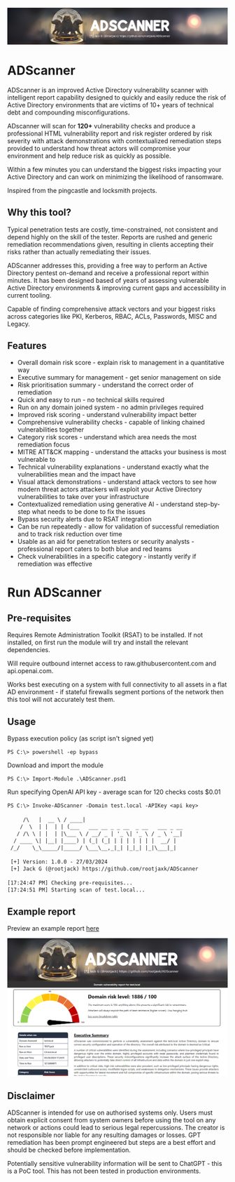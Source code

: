 ![Banner](https://raw.githubusercontent.com/rootjaxk/ADScanner/main/Private/Report/Images/kerberos-text2.png)  
# ADScanner
ADScanner is an improved Active Directory vulnerability scanner with intelligent report capability designed to quickly and easily reduce the risk of Active Directory environments that are victims of 10+ years of technical debt and compounding misconfigurations. 

ADscanner will scan for **120+** vulnerability checks and produce a professional HTML vulnerability report and risk register ordered by risk severity with attack demonstrations with contextualized remediation steps provided to understand how threat actors will compromise your environment and help reduce risk as quickly as possible.

Within a few minutes you can understand the biggest risks impacting your Active Directory and can work on minimizing the likelihood of ransomware. 

Inspired from the pingcastle and locksmith projects.

## Why this tool?
Typical penetration tests are costly, time-constrained, not consistent and depend highly on the skill of the tester. Reports are rushed and generic remediation recommendations given, resulting in clients accepting their risks rather than actually remediating their issues. 

ADScanner addresses this, providing a free way to perform an Active Directory pentest on-demand and receive a professional report within minutes. It has been designed based of years of assessing vulnerable Active Directory environments & improving current gaps and accessibility in current tooling.

Capable of finding comprehensive attack vectors and your biggest risks across categories like PKI, Kerberos, RBAC, ACLs, Passwords, MISC and Legacy. 


## Features
 - Overall domain risk score - explain risk to management in a quantitative way
 - Executive summary for management - get senior management on side 
 - Risk prioritisation summary - understand the correct order of remediation
 - Quick and easy to run - no technical skills required
 - Run on any domain joined system - no admin privileges required
 - Improved risk scoring - understand vulnerability impact better
 - Comprehensive vulnerability checks - capable of linking chained vulnerabilities together
 - Category risk scores - understand which area needs the most remediation focus
 - MITRE ATT&CK mapping - understand the attacks your business is most vulnerable to
 - Technical vulnerability explanations - understand exactly what the vulnerabilities mean and the impact have
 - Visual attack demonstrations - understand attack vectors to see how modern threat actors attackers will exploit your Active Directory vulnerabilities to take over your infrastructure
 - Contextualized remediation using generative AI - understand step-by-step what needs to be done to fix the issues
 - Bypass security alerts due to RSAT integration
 - Can be run repeatedly - allow for validation of successful remediation and to track risk reduction over time
 - Usable as an aid for penetration testers or security analysts - professional report caters to both blue and red teams
 - Check vulnerabilities in a specific category  - instantly verify if remediation was effective



# Run ADScanner
## Pre-requisites
Requires Remote Administration Toolkit (RSAT) to be installed. If not installed, on first run the module will try and install the relevant dependencies. 

Will require outbound internet access to raw.githubusercontent.com and api.openai.com.

Works best executing on a system with full connectivity to all assets in a flat AD environment - if stateful firewalls segment portions of the network then this tool will not accurately test them. 

## Usage
Bypass execution policy (as script isn't signed yet)
```
PS C:\> powershell -ep bypass
```

Download and import the module
```
PS C:\> Import-Module .\ADScanner.psd1
```

Run specifying OpenAI API key - average scan for 120 checks costs $0.01
```
PS C:\> Invoke-ADScanner -Domain test.local -APIKey <api key>

     /\   |  __ \ / ____|
    /  \  | |  | | (___   ___ __ _ _ __  _ __   ___ _ __
   / /\ \ | |  | |\___ \ / __/ _ | '_ \| '_ \ / _ \ '__|
  / ____ \| |__| |____) | (_| (_| | | | | | | |  __/ |
 /_/    \_\_____/|_____/ \___\__,_|_| |_|_| |_|\___|_|

 [+] Version: 1.0.0 - 27/03/2024
 [+] Jack G (@rootjack) https://github.com/rootjaxk/ADScanner

[17:24:47 PM] Checking pre-requisites...
[17:24:51 PM] Starting scan of test.local...
```

## Example report 
Preview an example report [here](http://adscanner-rootjack.s3-website.eu-north-1.amazonaws.com/)

![Report preview](https://raw.githubusercontent.com/rootjaxk/ADScanner/main/Private/Report/Images/report-preview.png)  

## Disclaimer
ADScanner is intended for use on authorised systems only. Users must obtain explicit consent from system owners before using the tool on any network or actions could lead to serious legal repercussions. The creator is not responsible nor liable for any resulting damages or losses. GPT remediation has been prompt engineered but steps are a best effort and should be checked before implementation.

Potentially sensitive vulnerability information will be sent to ChatGPT - this is a PoC tool. This has not been tested in production environments.
